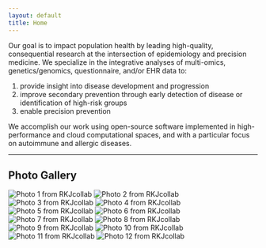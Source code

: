 ```yaml
---
layout: default
title: Home
---
```



Our goal is to impact population health by leading high-quality, consequential research at the intersection of epidemiology and precision medicine. 
We specialize in the integrative analyses of multi-omics, genetics/genomics, questionnaire, and/or EHR data to: 

1. provide insight into disease development and progression  
2. improve secondary prevention through early detection of disease or identification of high-risk groups  
3. enable precision prevention

We accomplish our work using open-source software implemented in high-performance and cloud computational spaces, and with a particular focus on autoimmune and allergic diseases. 


---

## Photo Gallery

<div class="gallery">
  <img src="images/hp1.jpg" alt="Photo 1 from RKJcollab">
  <img src="images/hp2.jpg" alt="Photo 2 from RKJcollab">
  <img src="images/hp3.jpg" alt="Photo 3 from RKJcollab">
  <img src="images/hp4.jpg" alt="Photo 4 from RKJcollab">
  <img src="images/hp5.jpg" alt="Photo 5 from RKJcollab">
  <img src="images/hp6.jpg" alt="Photo 6 from RKJcollab">
  <img src="images/hp7.jpg" alt="Photo 7 from RKJcollab">
  <img src="images/hp8.jpg" alt="Photo 8 from RKJcollab"> 
  <img src="images/hp9.jpg" alt="Photo 9 from RKJcollab">
  <img src="images/hp10.jpg" alt="Photo 10 from RKJcollab">
  <img src="images/hp11.jpg" alt="Photo 11 from RKJcollab">
  <img src="images/hp12.jpg" alt="Photo 12 from RKJcollab">

</div>

